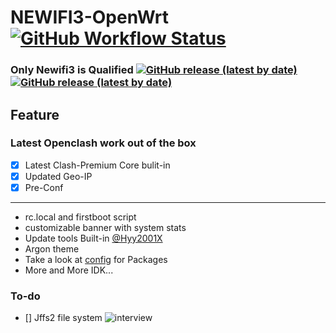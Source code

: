 # NEWIFI3-OpenWrt [![GitHub Workflow Status](https://img.shields.io/github/workflow/status/wmyfelix/newifi3/AutoBuild-d-team_newifi-d2)](https://github.com/wmyfelix/Newifi3/actions/workflows/d-team_newifi-d2.yml)
### Only Newifi3 is Qualified [![GitHub release (latest by date)](https://img.shields.io/github/downloads/wmyfelix/newifi3/beta/total)](https://github.com/wmyfelix/Newifi3/releases/tag/beta) [![GitHub release (latest by date)](https://img.shields.io/github/downloads/wmyfelix/newifi3/history/total)](https://github.com/wmyfelix/Newifi3/releases/tag/history)
## Feature
### Latest Openclash work out of the box  

- [x] Latest Clash-Premium Core bulit-in  
- [x] Updated Geo-IP  
- [x] Pre-Conf

---  
* rc.local and firstboot script
* customizable banner with system stats
* Update tools Built-in [@Hyy2001X](https://Github.com/Hyy2001X)
* Argon theme
* Take a look at [config](Configs/d-team_newifi-d2) for Packages
* More and More IDK...
### To-do
- [] Jffs2 file system
![interview](https://github.com/wmyfelix/NEWIFI3/blob/master/banner.png?raw=true)
 
